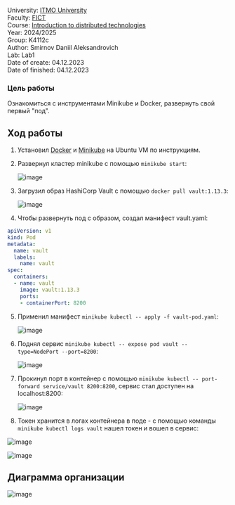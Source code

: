 University: [ITMO University](https://itmo.ru/ru/) \
Faculty: [FICT](https://fict.itmo.ru) \
Course: [Introduction to distributed technologies](https://github.com/itmo-ict-faculty/introduction-to-distributed-technologies) \
Year: 2024/2025 \
Group: K4112c \
Author: Smirnov Daniil Aleksandrovich \
Lab: Lab1 \
Date of create: 04.12.2023 \
Date of finished: 04.12.2023

### Цель работы
Ознакомиться с инструментами Minikube и Docker, развернуть свой первый "под".

## Ход работы

1. Установил [Docker](https://docs.docker.com/engine/install/ubuntu/) и [Minikube](https://minikube.sigs.k8s.io/docs/start/?arch=%2Fwindows%2Fx86-64%2Fstable%2F.exe+download) на Ubuntu VM по инструкциям.
2. Развернул кластер minikube с помощью `minikube start`:
   
   ![image](https://github.com/user-attachments/assets/07ed18cc-ebf0-4e84-840e-34e9791d89a8)
   
5. Загрузил образ HashiCorp Vault с помощью `docker pull vault:1.13.3`:
   
   ![image](https://github.com/user-attachments/assets/3be002b6-1b15-4e0d-84bd-266051da2aad)
   
7. Чтобы развернуть под с образом, создал манифест vault.yaml:
```yaml
apiVersion: v1
kind: Pod
metadata:
  name: vault
  labels:
    name: vault
spec:
  containers:
  - name: vault
    image: vault:1.13.3
    ports:
    - containerPort: 8200
```
5. Применил манифест `minikube kubectl -- apply -f vault-pod.yaml`:
   
   ![image](https://github.com/user-attachments/assets/d7b0c929-c809-45aa-a23f-117676807cba)
   
7. Поднял сервис `minikube kubectl -- expose pod vault --type=NodePort --port=8200`:
   
   ![image](https://github.com/user-attachments/assets/7054960a-b3a7-4feb-a8cc-b6d47523043d)
  
9. Прокинул порт в контейнер с помощью `minikube kubectl -- port-forward service/vault 8200:8200`, сервис стал доступен на localhost:8200:
    
   ![image](https://github.com/user-attachments/assets/866543d5-c20b-4fc0-bf7a-fede27857eab)
   
11. Токен хранится в логах контейнера в поде - с помощью команды `minikube kubectl logs vault` нашел токен и вошел в сервис:
    
  ![image](https://github.com/user-attachments/assets/32ac01bc-4426-49e6-ae6f-fe822d723969)
  
  ![image](https://github.com/user-attachments/assets/7554df84-b8ae-470c-bae0-6023189bbc7b)
  
  ## Диаграмма организации
  ![image](https://github.com/user-attachments/assets/2744893c-c295-413c-b72c-e7b4b6794fe8)

